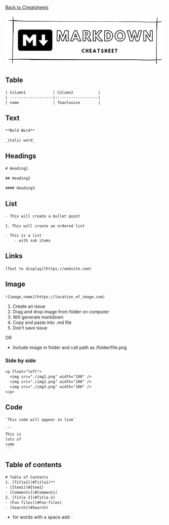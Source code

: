 [Back to Cheatsheets](https://teanlouise.github.io/cheatsheets/)

![markdown](./images/title_markdown.PNG)

## Table

```
| Column1            | Column2           | 
| -------------------|:------------------| 
| name               | Teanlouise        | 

```


## Text

`**Bold Word**`

`_italic word_`

## Headings

`# Heading1`

`## Heading2`

`#### Heading3`

## List

`- This will create a bullet point`

`1. This will create an ordered list`

```
- This is a list
    - with sub items
```

## Links

`[Text to display](https://website.com)`

## Image

`![image_name](https://location_of_image.com)`

1. Create an issue
2. Drag and drop image from folder on computer
3. Will generate markdown
4. Copy and paste into .md file
5. Don't save issue

OR 
- Include image in folder and call path as /folder/file.png

### Side by side
```
<p float="left">
  <img src="./img1.png" width="100" />
  <img src="./img2.png" width="100" /> 
  <img src="./img3.png" width="100" />
</p>
```


## Code

```
`This code will appear in line`
```

`````
```
This is 
lots of
code
```
`````

## Table of contents
```
# Table of Contents
1. [Title1](#Title1)**
- [Item1](#Item1)
- [Comments](#Comments)
2. [Title 2](#Title-2)
- [Fun files](#Fun-files)
- [Search](#Search)
```
- for words with a space add `-`
